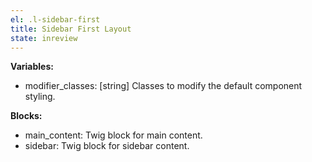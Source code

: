 ```yaml
---
el: .l-sidebar-first
title: Sidebar First Layout
state: inreview
---
```


__Variables:__
* modifier_classes: [string] Classes to modify the default component styling.

__Blocks:__
* main_content: Twig block for main content.
* sidebar: Twig block for sidebar content.
